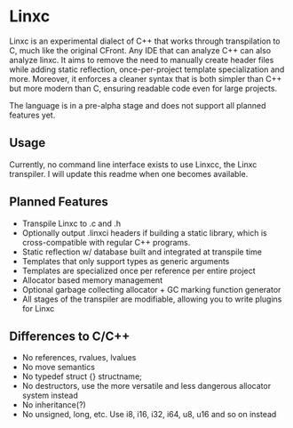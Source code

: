 # Linxc
Linxc is an experimental dialect of C++ that works through transpilation to C, much like the original CFront. Any IDE that can analyze C++ can also analyze linxc. It aims to remove the need to manually create header files while adding static reflection, once-per-project template specialization and more. Moreover, it enforces a cleaner syntax that is both simpler than C++ but more modern than C, ensuring readable code even for large projects.

The language is in a pre-alpha stage and does not support all planned features yet.

## Usage
Currently, no command line interface exists to use Linxcc, the Linxc transpiler. I will update this readme when one becomes available.

## Planned Features
* Transpile Linxc to .c and .h
* Optionally output .linxci headers if building a static library, which is cross-compatible with regular C++ programs.
* Static reflection w/ database built and integrated at transpile time
* Templates that only support types as generic arguments
* Templates are specialized once per reference per entire project
* Allocator based memory management
* Optional garbage collecting allocator + GC marking function generator
* All stages of the transpiler are modifiable, allowing you to write plugins for Linxc

## Differences to C/C++
* No references, rvalues, lvalues
* No move semantics
* No typedef struct {} structname;
* No destructors, use the more versatile and less dangerous allocator system instead
* No inheritance(?)
* No unsigned, long, etc. Use i8, i16, i32, i64, u8, u16 and so on instead